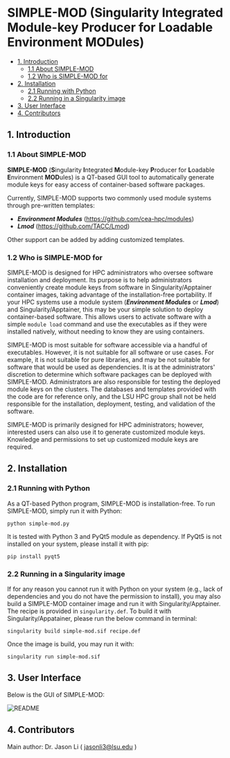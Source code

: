 # SIMPLE-MOD (Singularity Integrated Module-key Producer for Loadable Environment MODules)

- [1. Introduction](#1-Introduction)
  - [1.1 About SIMPLE-MOD](#11-About-SIMPLE-MOD)
  - [1.2 Who is SIMPLE-MOD for](#12-Who-is-SIMPLE-MOD-for)
- [2. Installation](#2-Installation)
  - [2.1 Running with Python](#21-Running-with-Python)
  - [2.2 Running in a Singularity image](#22-Running-in-a-Singularity-image)
- [3. User Interface](#3-User-Interface)
- [4. Contributors](#4-Contributors)

## 1. Introduction

### 1.1 About SIMPLE-MOD

**SIMPLE-MOD** (**S**ingularity **I**ntegrated **M**odule-key **P**roducer for **L**oadable **E**nvironment **MOD**ules) is a QT-based GUI tool to automatically generate module keys for easy access of container-based software packages.

Currently, SIMPLE-MOD supports two commonly used module systems through pre-written templates: 
- ***Environment Modules*** (https://github.com/cea-hpc/modules) 
- ***Lmod*** (https://github.com/TACC/Lmod)

Other support can be added by adding customized templates.

### 1.2 Who is SIMPLE-MOD for

SIMPLE-MOD is designed for HPC administrators who oversee software installation and deployment. Its purpose is to help administrators conveniently create module keys from software in Singularity/Apptainer container images, taking advantage of the installation-free portability. If your HPC systems use a module system (***Environment Modules*** or ***Lmod***) and Singularity/Apptainer, this may be your simple solution to deploy container-based software. This allows users to activate software with a simple ```module load``` command and use the executables as if they were installed natively, without needing to know they are using containers.

SIMPLE-MOD is most suitable for software accessible via a handful of executables. However, it is not suitable for all software or use cases. For example, it is not suitable for pure libraries, and may be not suitable for software that would be used as dependencies. It is at the administrators' discretion to determine which software packages can be deployed with SIMPLE-MOD. Administrators are also responsible for testing the deployed module keys on the clusters. The databases and templates provided with the code are for reference only, and the LSU HPC group shall not be held responsible for the installation, deployment, testing, and validation of the software.

SIMPLE-MOD is primarily designed for HPC administrators; however, interested users can also use it to generate customized module keys. Knowledge and permissions to set up customized module keys are required.


## 2. Installation

### 2.1 Running with Python

As a QT-based Python program, SIMPLE-MOD is installation-free. To run SIMPLE-MOD, simply run it with Python:

```
python simple-mod.py
```

It is tested with Python 3 and PyQt5 module as dependency. If PyQt5 is not installed on your system, please install it with pip:

```
pip install pyqt5
```

### 2.2 Running in a Singularity image

If for any reason you cannot run it with Python on your system (e.g., lack of dependencies and you do not have the permission to install), you may also build a SIMPLE-MOD container image and run it with Singularity/Apptainer. The recipe is provided in `singularity.def`. To build it with Singularity/Appatainer, please run the below command in terminal:

```
singularity build simple-mod.sif recipe.def
```

Once the image is build, you may run it with:

```
singularity run simple-mod.sif
```


## 3. User Interface

Below is the GUI of SIMPLE-MOD:

![README](https://github.com/user-attachments/assets/6c971a08-508d-441a-a20f-c50c3e26b4c8)


## 4. Contributors

Main author: Dr. Jason Li ( jasonli3@lsu.edu )

